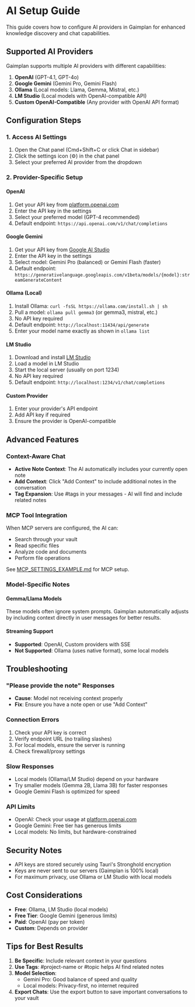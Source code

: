 # AI Setup Guide

This guide covers how to configure AI providers in Gaimplan for enhanced knowledge discovery and chat capabilities.

## Supported AI Providers

Gaimplan supports multiple AI providers with different capabilities:

1. **OpenAI** (GPT-4.1, GPT-4o)
2. **Google Gemini** (Gemini Pro, Gemini Flash)
3. **Ollama** (Local models: Llama, Gemma, Mistral, etc.)
4. **LM Studio** (Local models with OpenAI-compatible API)
5. **Custom OpenAI-Compatible** (Any provider with OpenAI API format)

## Configuration Steps

### 1. Access AI Settings

1. Open the Chat panel (Cmd+Shift+C or click Chat in sidebar)
2. Click the settings icon (⚙️) in the chat panel
3. Select your preferred AI provider from the dropdown

### 2. Provider-Specific Setup

#### OpenAI

1. Get your API key from [platform.openai.com](https://platform.openai.com/api-keys)
2. Enter the API key in the settings
3. Select your preferred model (GPT-4 recommended)
4. Default endpoint: `https://api.openai.com/v1/chat/completions`

#### Google Gemini

1. Get your API key from [Google AI Studio](https://makersuite.google.com/app/apikey)
2. Enter the API key in the settings
3. Select model: Gemini Pro (balanced) or Gemini Flash (faster)
4. Default endpoint: `https://generativelanguage.googleapis.com/v1beta/models/{model}:streamGenerateContent`

#### Ollama (Local)

1. Install Ollama: `curl -fsSL https://ollama.com/install.sh | sh`
2. Pull a model: `ollama pull gemma3` (or gemma3, mistral, etc.)
3. No API key required
4. Default endpoint: `http://localhost:11434/api/generate`
5. Enter your model name exactly as shown in `ollama list`

#### LM Studio

1. Download and install [LM Studio](https://lmstudio.ai/)
2. Load a model in LM Studio
3. Start the local server (usually on port 1234)
4. No API key required
5. Default endpoint: `http://localhost:1234/v1/chat/completions`

#### Custom Provider

1. Enter your provider's API endpoint
2. Add API key if required
3. Ensure the provider is OpenAI-compatible

## Advanced Features

### Context-Aware Chat

- **Active Note Context**: The AI automatically includes your currently open note
- **Add Context**: Click "Add Context" to include additional notes in the conversation
- **Tag Expansion**: Use #tags in your messages - AI will find and include related notes

### MCP Tool Integration

When MCP servers are configured, the AI can:
- Search through your vault
- Read specific files
- Analyze code and documents
- Perform file operations

See [MCP_SETTINGS_EXAMPLE.md](./MCP_SETTINGS_EXAMPLE.md) for MCP setup.

### Model-Specific Notes

#### Gemma/Llama Models
These models often ignore system prompts. Gaimplan automatically adjusts by including context directly in user messages for better results.

#### Streaming Support
- **Supported**: OpenAI, Custom providers with SSE
- **Not Supported**: Ollama (uses native format), some local models

## Troubleshooting

### "Please provide the note" Responses
- **Cause**: Model not receiving context properly
- **Fix**: Ensure you have a note open or use "Add Context"

### Connection Errors
1. Check your API key is correct
2. Verify endpoint URL (no trailing slashes)
3. For local models, ensure the server is running
4. Check firewall/proxy settings

### Slow Responses
- Local models (Ollama/LM Studio) depend on your hardware
- Try smaller models (Gemma 2B, Llama 3B) for faster responses
- Google Gemini Flash is optimized for speed

### API Limits
- OpenAI: Check your usage at [platform.openai.com](https://platform.openai.com)
- Google Gemini: Free tier has generous limits
- Local models: No limits, but hardware-constrained

## Security Notes

- API keys are stored securely using Tauri's Stronghold encryption
- Keys are never sent to our servers (Gaimplan is 100% local)
- For maximum privacy, use Ollama or LM Studio with local models

## Cost Considerations

- **Free**: Ollama, LM Studio (local models)
- **Free Tier**: Google Gemini (generous limits)
- **Paid**: OpenAI (pay per token)
- **Custom**: Depends on provider

## Tips for Best Results

1. **Be Specific**: Include relevant context in your questions
2. **Use Tags**: #project-name or #topic helps AI find related notes
3. **Model Selection**: 
   - Gemini Pro: Good balance of speed and quality
   - Local models: Privacy-first, no internet required
4. **Export Chats**: Use the export button to save important conversations to your vault